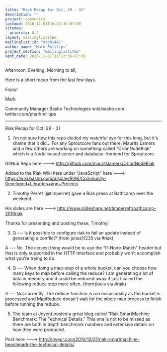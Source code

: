 ```yaml
---
title: "Riak Recap for Oct. 29 - 31"
description: ""
project: community
lastmod: 2010-11-01T16:13:36-07:00
sitemap:
  priority: 0.2
layout: mailinglistitem
mailinglist_id: "msg01441"
author_name: "Mark Phillips"
project_section: "mailinglistitem"
sent_date: 2010-11-01T16:13:36-07:00
---
```



Afternoon, Evening, Morning to all,

Here is a short recap from the last few days.

Enjoy!

Mark

Community Manager
Basho Technologies
wiki.basho.com
twitter.com/pharkmillups

----

Riak Recap for Oct. 29 - 31

1) I'm not sure how this repo eluded my watchful eye for this long,
but it's shame that it did... For any Sproutcore fans out there,
Maurits Lamers and a few others are working on something called
"OrionNodeRiak" which is a Node-based server and database-frontend for
Sproutcore.

GitHub Repo here ---&gt; http://github.com/mauritslamers/OrionNodeRiak

Added to the Riak Wiki here under "JavaScript" here ---&gt;
https://wiki.basho.com/display/RIAK/Community-Developed+Libraries+and+Projects

2) Timothy Perret (@timperret) gave a Riak preso at Bathcamp over the weekend.

His slides are here ---&gt; http://www.slideshare.net/timperrett/bathcamp-2010riak

Thanks for presenting and posting these, Timothy!

3) Q --- Is it possible to configure riak to fail an update instead of
generating a conflict? (from jonas11235 via #riak)

 A --- No. The closest thing would be to use the "If-None-Match"
header but that is only supported in the HTTP interface and probably
won't accomplish what you're trying to do.

4) Q --- When doing a map-step of a whole bucket, can you choose how
many keys to map before calling the reduce? I am generating a lot of
data in memory and it could be reduced away if just I called the
following reduce step more often. (from jlouis via #riak)

 A --- Not currently. The reduce function is run occasionally as
the bucket is processed and MapReduce doesn't wait for the whole map
process to finish before running the reduce.

5) The team at Joyent posted a great blog called "Riak SmartMachine
Benchmark: The Technical Details." This one is not to be missed as
there are both in depth benchmark numbers and extensive details on how
they were produced.

Post here ---&gt; 
http://joyeur.com/2010/10/31/riak-smartmachine-benchmark-the-technical-details/

